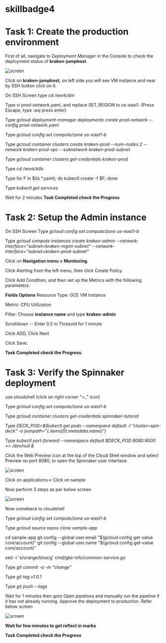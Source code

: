 # skillbadge4

# Task 1: Create the production environment

First of all, navigate to *Deployment Manager* in the Console to check the deployment status of **kraken-jumphost**.

![screen](https://github.com/ashwinraiyani/skillbadge4/blob/main/40.png)

Click on **kraken-jumphost**,  on left side you will see VM instance and near by SSH button click on it.

On SSH Screen type *cd /work/dm* 

Type *vi prod-network.yaml*, and replace SET_REGION to us-east1. (Press Escape, type *:wq* press enter)

Type *gcloud deployment-manager deployments create prod-network --config prod-network.yaml*

Type *gcloud config set compute/zone us-east1-b*

Type *gcloud container clusters create kraken-prod --num-nodes 2 --network kraken-prod-vpc --subnetwork kraken-prod-subnet*

Type *gcloud container clusters get-credentials kraken-prod*

Type *cd /work/k8s*

Type for F in $(ls *.yaml); do kubectl create -f $F; done

Type *kubectl get services*


Wait for 2 minutes  **Task Completed check the Progress** 

# Task 2: Setup the Admin instance

On SSH Screen Type *gcloud config set compute/zone us-east1-b*  

Type *gcloud compute instances create kraken-admin --network-interface="subnet=kraken-mgmt-subnet" --network-interface="subnet=kraken-prod-subnet"*


Click on **Navigation menu > Monitoring.**

Click Alerting from the left menu, then click Create Policy.

Click Add Condition, and then set up the Metrics with the following parameters:

**Fields	Options**
Resource Type: 	GCE VM Instance

Metric:	CPU Utilization 

Filter:	Choose **instance name** and type **kraken-admin**

Scrolldown -- Enter 0.5 in Thresold for 1 minute

Click ADD, Click Next

Click Save.



**Task Completed check the Progress**
# Task 3: Verify the Spinnaker deployment

use cloudshell (click on right corner ">_" icon)


Type *gcloud config set compute/zone us-east1-b*

Type *gcloud container clusters get-credentials spinnaker-tutorial*

Type *DECK_POD=$(kubectl get pods --namespace default -l "cluster=spin-deck" -o jsonpath="{.items[0].metadata.name}")*

Type *kubectl port-forward --namespace default $DECK_POD 8080:9000 >> /dev/null &*


Click the Web Preview icon at the top of the Cloud Shell window and select Preview on port 8080, to open the Spinnaker user interface.

![screen](https://github.com/ashwinraiyani/skillbadge4/blob/main/41.jpg)

Click on applications-> Click on sample 

Now perform 3 steps as per below screen

![screen](https://github.com/ashwinraiyani/skillbadge4/blob/main/42.png)

Now comeback to cloudshell

Type *gcloud config set compute/zone us-east1-b*

Type *gcloud source repos clone sample-app*

cd sample-app
git config --global user.email "$(gcloud config get-value core/account)"
git config --global user.name "$(gcloud config get-value core/account)"

sed -i 's/orange/blue/g' cmd/gke-info/common-service.go

Type *git commit -a -m "change"*

Type *git tag v1.0.1*

Type *git push --tags*

Wait for 1 minutes then goto 
Open pipelines and manually run the pipeline if it has not already running. Approve the deployment to production. Refer below screen

![screen](https://github.com/ashwinraiyani/skillbadge4/blob/main/43.png)

**Wait for few minutes to get reflect in marks**

**Task Completed check the Progress**

